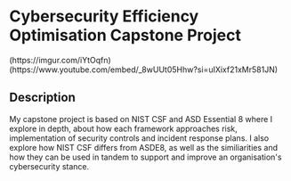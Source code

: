 <h1>Cybersecurity Efficiency Optimisation Capstone Project</h1>
 (https://imgur.com/iYtOqfn)(https://www.youtube.com/embed/_8wUUt05Hhw?si=uIXixf21xMr581JN)

<h2>Description</h2>
My capstone project is based on NIST CSF and ASD Essential 8 where I explore in depth, about how each framework approaches risk, implementation of security controls and incident response plans. I also explore how NIST CSF differs from ASDE8, as well as the similiarities and how they can be used in tandem to support and improve an organisation's cybersecurity stance.
<br />

